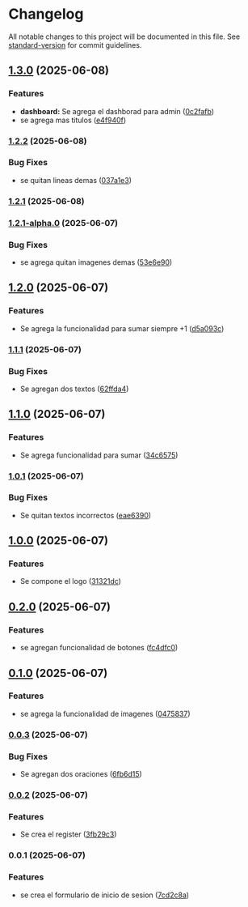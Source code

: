 # Changelog

All notable changes to this project will be documented in this file. See [standard-version](https://github.com/conventional-changelog/standard-version) for commit guidelines.

## [1.3.0](https://github.com/ndelacruz-2023048/ProyectoDePrueba/compare/v1.2.2...v1.3.0) (2025-06-08)


### Features

* **dashboard:** Se agrega el dashborad para admin ([0c2fafb](https://github.com/ndelacruz-2023048/ProyectoDePrueba/commit/0c2fafbd36df063fe8555a8386a1bd8d3b4c65bb))
* se agrega mas titulos ([e4f940f](https://github.com/ndelacruz-2023048/ProyectoDePrueba/commit/e4f940f20caab8ba4536e95a3389d44c00c9f88f))

### [1.2.2](https://github.com/ndelacruz-2023048/ProyectoDePrueba/compare/v1.2.1-alpha.0...v1.2.2) (2025-06-08)


### Bug Fixes

* se quitan lineas demas ([037a1e3](https://github.com/ndelacruz-2023048/ProyectoDePrueba/commit/037a1e348f24959ad5841859b82893e9b52045c8))

### [1.2.1](https://github.com/ndelacruz-2023048/ProyectoDePrueba/compare/v1.2.1-alpha.0...v1.2.1) (2025-06-08)

### [1.2.1-alpha.0](https://github.com/ndelacruz-2023048/ProyectoDePrueba/compare/v1.2.0...v1.2.1-alpha.0) (2025-06-07)


### Bug Fixes

* se agrega quitan imagenes demas ([53e6e90](https://github.com/ndelacruz-2023048/ProyectoDePrueba/commit/53e6e9051a865ccaee26195a6b2347d0efc95c30))

## [1.2.0](https://github.com/ndelacruz-2023048/ProyectoDePrueba/compare/v1.1.1...v1.2.0) (2025-06-07)


### Features

* Se agrega la funcionalidad para sumar siempre +1 ([d5a093c](https://github.com/ndelacruz-2023048/ProyectoDePrueba/commit/d5a093c330df0f5abc534f65a1c07d5d38c450fe))

### [1.1.1](https://github.com/ndelacruz-2023048/ProyectoDePrueba/compare/v1.1.0...v1.1.1) (2025-06-07)


### Bug Fixes

* Se agregan dos textos ([62ffda4](https://github.com/ndelacruz-2023048/ProyectoDePrueba/commit/62ffda452f209cc3fce55632fc512c3017c02988))

## [1.1.0](https://github.com/ndelacruz-2023048/ProyectoDePrueba/compare/v1.0.1...v1.1.0) (2025-06-07)


### Features

* Se agrega funcionalidad para sumar ([34c6575](https://github.com/ndelacruz-2023048/ProyectoDePrueba/commit/34c6575fe88f075c98603a3a48e53c1ff5836792))

### [1.0.1](https://github.com/ndelacruz-2023048/ProyectoDePrueba/compare/v1.0.0...v1.0.1) (2025-06-07)


### Bug Fixes

* Se quitan textos incorrectos ([eae6390](https://github.com/ndelacruz-2023048/ProyectoDePrueba/commit/eae6390ef8e2428788690d114dd7609f4fa8787f))

## [1.0.0](https://github.com/ndelacruz-2023048/ProyectoDePrueba/compare/v0.2.0...v1.0.0) (2025-06-07)


### Features

* Se compone el logo ([31321dc](https://github.com/ndelacruz-2023048/ProyectoDePrueba/commit/31321dcb1493f05ca7a7967b8a15b491b7528d5d))

## [0.2.0](https://github.com/ndelacruz-2023048/ProyectoDePrueba/compare/v0.1.0...v0.2.0) (2025-06-07)


### Features

* se agregan funcionalidad de botones ([fc4dfc0](https://github.com/ndelacruz-2023048/ProyectoDePrueba/commit/fc4dfc036f57b827940eb5927446d72cf9a4f804))

## [0.1.0](https://github.com/ndelacruz-2023048/ProyectoDePrueba/compare/v0.0.3...v0.1.0) (2025-06-07)


### Features

* se agrega la funcionalidad de imagenes ([0475837](https://github.com/ndelacruz-2023048/ProyectoDePrueba/commit/0475837bff0ca3998d35c056795022e534f478f2))

### [0.0.3](https://github.com/ndelacruz-2023048/ProyectoDePrueba/compare/v0.0.2...v0.0.3) (2025-06-07)


### Bug Fixes

* Se agregan dos oraciones ([6fb6d15](https://github.com/ndelacruz-2023048/ProyectoDePrueba/commit/6fb6d156ba98f648eeb2999e562040ece4a2a019))

### [0.0.2](https://github.com/ndelacruz-2023048/ProyectoDePrueba/compare/v0.0.1...v0.0.2) (2025-06-07)


### Features

* Se crea el register ([3fb29c3](https://github.com/ndelacruz-2023048/ProyectoDePrueba/commit/3fb29c34752edcb6229505cc50fbe2b9594b5df8))

### 0.0.1 (2025-06-07)


### Features

* se crea el formulario de inicio de sesion ([7cd2c8a](https://github.com/ndelacruz-2023048/ProyectoDePrueba/commit/7cd2c8a89eef40eabccc777257ff3e85dcc1678f))
